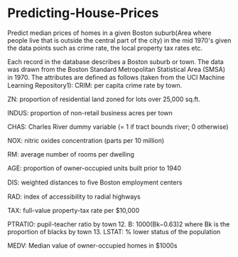 # Predicting-House-Prices
Predict median prices of homes in a given Boston suburb(Area where people live that is outside the central part of the city) in the mid 1970's given the data points such as crime rate, the local property tax rates etc.


Each record in the database describes a Boston suburb or town. The data was drawn from the Boston Standard Metropolitan Statistical Area (SMSA) in 1970. The attributes are deﬁned as follows (taken from the UCI Machine Learning Repository1): CRIM: per capita crime rate by town.

ZN: proportion of residential land zoned for lots over 25,000 sq.ft.

INDUS: proportion of non-retail business acres per town

CHAS: Charles River dummy variable (= 1 if tract bounds river; 0 otherwise)

NOX: nitric oxides concentration (parts per 10 million)

RM: average number of rooms per dwelling

AGE: proportion of owner-occupied units built prior to 1940

DIS: weighted distances to ﬁve Boston employment centers

RAD: index of accessibility to radial highways

TAX: full-value property-tax rate per $10,000

PTRATIO: pupil-teacher ratio by town 12. B: 1000(Bk−0.63)2 where Bk is the proportion of blacks by town 13. LSTAT: % lower status of the population

MEDV: Median value of owner-occupied homes in $1000s
